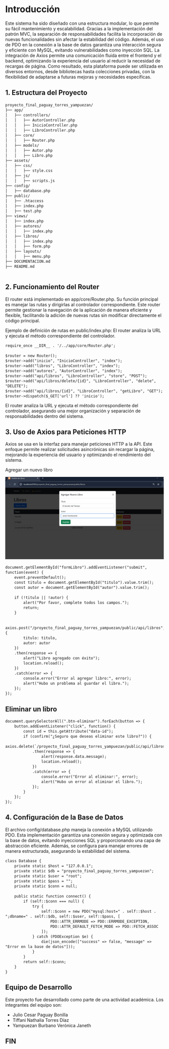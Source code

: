 # Introducción

Este sistema ha sido diseñado con una estructura modular, lo que permite su fácil mantenimiento y escalabilidad. 
Gracias a la implementación del patrón MVC, la separación de responsabilidades facilita la incorporación de nuevas 
funcionalidades sin afectar la estabilidad del código. Además, el uso de PDO en la conexión a la base de datos garantiza 
una interacción segura y eficiente con MySQL, evitando vulnerabilidades como inyección SQL. 
La integración de Axios permite una comunicación fluida entre el frontend y el backend, optimizando la experiencia 
del usuario al reducir la necesidad de recargas de página. Como resultado, esta plataforma puede ser
utilizada en diversos entornos, desde bibliotecas hasta colecciones privadas, con la flexibilidad de 
adaptarse a futuras mejoras y necesidades específicas.

## 1. Estructura del Proyecto
```
proyecto_final_paguay_torres_yampuezan/
├── app/
│   ├── controllers/
│   │   ├── AutorController.php
│   │   ├── InicioController.php
│   │   ├── LibroController.php
│   ├── core/
│   │   ├── Router.php
│   ├── models/
│   │   ├── Autor.php
│   │   ├── Libro.php
├── assets/
│   ├── css/
│   │   ├── style.css
│   ├── js/
│   │   ├── scripts.js
├── config/
│   ├── database.php
├── public/
│   ├── .htaccess
│   ├── index.php
│   ├── test.php
├── views/
│   ├── index.php
│   ├── autores/
│   │   ├── index.php
│   ├── libros/
│   │   ├── index.php
│   │   ├── form.php
│   ├── layouts/
│   │   ├── menu.php
├── DOCUMENTACION.md
├── README.md


```

## 2. Funcionamiento del Router

El router está implementado en app/core/Router.php. Su función principal es manejar las rutas y dirigirlas al controlador
correspondiente. Este router permite gestionar la navegación de la aplicación de manera eficiente y flexible, facilitando 
la adición de nuevas rutas sin modificar directamente el código principal.

Ejemplo de definición de rutas en public/index.php:
El router analiza la URL y ejecuta el método correspondiente del controlador.

```
require_once __DIR__ . '/../app/core/Router.php';

$router = new Router();
$router->add("inicio", "InicioController", "index");
$router->add("libros", "LibroController", "index");
$router->add("autores", "AutorController", "index");
$router->add("api/libros", "LibroController", "store", "POST");
$router->add("api/libros/delete/{id}", "LibroController", "delete", "DELETE");
$router->add("api/libros/{id}", "LibroController", "getLibro", "GET");
$router->dispatch($_GET['url'] ?? 'inicio');
```
El router analiza la URL y ejecuta el método correspondiente del controlador, asegurando una mejor 
organización y separación de responsabilidades dentro del sistema.




## 3. Uso de Axios para Peticiones HTTP

Axios se usa en la interfaz para manejar peticiones HTTP a la API. Este enfoque permite realizar solicitudes asincrónicas sin recargar la página, 
mejorando la experiencia del usuario y optimizando el rendimiento del sistema.

Agregar un nuevo libro

  ![Proyecto](https://github.com/JCPB2000/proyecto_final_paguay_torres_yampuezan/blob/main/Image%202025-02-23%20at%209.33.59%20PM.jpeg)
```
document.getElementById("formLibro").addEventListener("submit", function(event) {
    event.preventDefault();
    const titulo = document.getElementById("titulo").value.trim();
    const autor = document.getElementById("autor").value.trim();
    
    if (!titulo || !autor) {
        alert("Por favor, complete todos los campos.");
        return;
    }
    
    axios.post("/proyecto_final_paguay_torres_yampuezan/public/api/libros", {
        titulo: titulo,
        autor: autor
    })
    .then(response => {
        alert("Libro agregado con éxito");
        location.reload();
    })
    .catch(error => {
        console.error("Error al agregar libro:", error);
        alert("Hubo un problema al guardar el libro.");
    });
});
```

## Eliminar un libro
```
document.querySelectorAll(".btn-eliminar").forEach(button => {
    button.addEventListener("click", function() {
        const id = this.getAttribute("data-id");
        if (confirm("¿Seguro que deseas eliminar este libro?")) {
            axios.delete(`/proyecto_final_paguay_torres_yampuezan/public/api/libros/delete/${id}`)
            .then(response => {
                alert(response.data.message);
                location.reload();
            })
            .catch(error => {
                console.error("Error al eliminar:", error);
                alert("Hubo un error al eliminar el libro.");
            });
        }
    });
});
```
## 4. Configuración de la Base de Datos

El archivo config/database.php maneja la conexión a MySQL utilizando PDO. Esta implementación garantiza una conexión segura y optimizada con la base de datos, evitando inyecciones SQL y proporcionando 
una capa de abstracción eficiente. Además, se configura para manejar errores de manera estructurada, asegurando la estabilidad del sistema.
```
class Database {
    private static $host = "127.0.0.1";
    private static $db = "proyecto_final_paguay_torres_yampuezan";
    private static $user = "root";
    private static $pass = "";
    private static $conn = null;

    public static function connect() {
        if (self::$conn === null) {
            try {
                self::$conn = new PDO("mysql:host=" . self::$host . ";dbname=" . self::$db, self::$user, self::$pass, [
                    PDO::ATTR_ERRMODE => PDO::ERRMODE_EXCEPTION,
                    PDO::ATTR_DEFAULT_FETCH_MODE => PDO::FETCH_ASSOC
                ]);
            } catch (PDOException $e) {
                die(json_encode(["success" => false, "message" => "Error en la base de datos"]));
            }
        }
        return self::$conn;
    }
}
```
## Equipo de Desarrollo
Este proyecto fue desarrollado como parte de una actividad académica. Los integrantes del equipo son:

* Julio Cesar Paguay Bonilla
* Tiffani Nathalia Torres Díaz
* Yampuezan Burbano Verónica Janeth

## FIN
